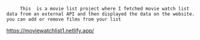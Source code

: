          This  is a movie list project where I fetched movie watch list data from an external API and then displayed the data on the website. you can add or remove films from your list    
https://moviewatchlist1.netlify.app/                                            
 
 
  
  
 
